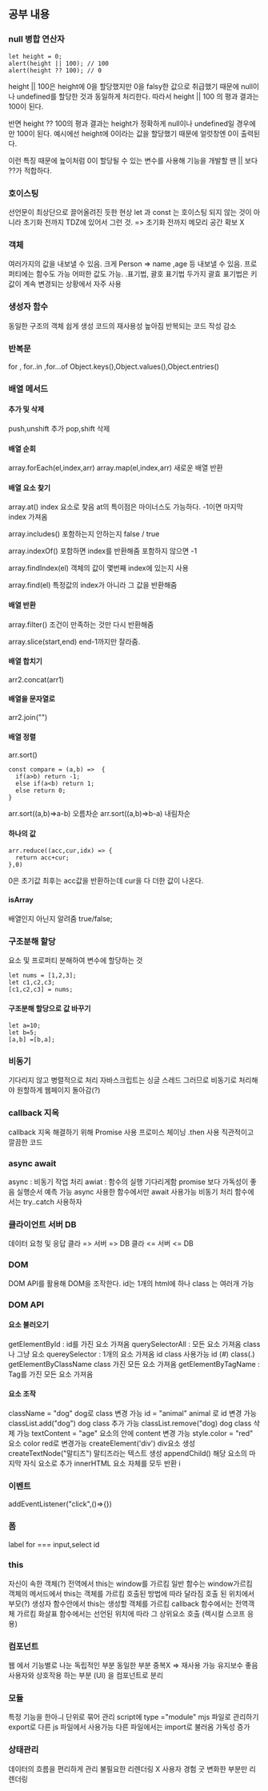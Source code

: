 ## 공부 내용

### null 병합 연산자

```
let height = 0;
alert(height || 100); // 100
alert(height ?? 100); // 0
```

height || 100은 height에 0을 할당했지만 0을 falsy한 값으로 취급했기 때문에 null이나 undefined를 할당한 것과 동일하게 처리한다. 따라서 height || 100 의 평과 결과는 100이 된다.

반면 height ?? 100의 평과 결과는 height가 정확하게 null이나 undefined일 경우에만 100이 된다.
예시에선 height에 0이라는 값을 할당했기 때문에 얼럿창엔 0이 출력된다.

이런 특징 때문에 높이처럼 0이 할당될 수 있는 변수를 사용해 기능을 개발할 땐 || 보다 ??가 적합하다.

### 호이스팅

선언문이 최상단으로 끌어올려진 듯한 현상
let 과 const 는 호이스팅 되지 않는 것이 아니라
초기화 전까지 TDZ에 있어서 그런 것. => 초기화 전까지 메모리 공간 확보 X

### 객체

여러가지의 값을 내보낼 수 있음.
크게 Person => name ,age 등 내보낼 수 있음.
프로퍼티에는 함수도 가능 어떠한 값도 가능.
.표기법, 괄호 표기법 두가지
괄효 표기법은 키값이 계속 변경되는 상황에서 자주 사용

### 생성자 함수

동일한 구조의 객체 쉽게 생성
코드의 재사용성 높아짐
반복되는 코드 작성 감소

### 반복문

for , for..in ,for...of
Object.keys(),Object.values(),Object.entries()

### 배열 메서드

#### 추가 및 삭제

push,unshift 추가
pop,shift 삭제

#### 배열 순회

array.forEach(el,index,arr)
array.map(el,index,arr) 새로운 배열 반환

#### 배열 요소 찾기

array.at() index 요소로 찾음
at의 특이점은 마이너스도 가능하다. -1이면 마지막 index 가져옴

array.includes() 포함하는지 안하는지 false / true

array.indexOf() 포함하면 index를 반환해줌 포함하지 않으면 -1

array.findIndex(el) 객체의 값이 몇번째 index에 있는지 사용

array.find(el) 특정값의 index가 아니라 그 값을 반환해줌

#### 배열 반환

array.filter() 조건이 만족하는 것만 다시 반환해줌

array.slice(start,end) end-1까지만 잘라줌.

#### 배열 합치기

arr2.concat(arr1)

#### 배열을 문자열로

arr2.join("")

#### 배열 정렬

arr.sort()

```
const compare = (a,b) =>  {
  if(a>b) return -1;
  else if(a<b) return 1;
  else return 0;
}
```

arr.sort((a,b)=>a-b) 오름차순
arr.sort((a,b)=>b-a) 내림차순

#### 하나의 값

```
arr.reduce((acc,cur,idx) => {
  return acc+cur;
},0)
```

0은 초기값 최후는 acc값을 반환하는데 cur을 다 더한 값이 나온다.

#### isArray

배열인지 아닌지 알려줌 true/false;

### 구조분해 할당

요소 및 프로퍼티 분해하여 변수에 할당하는 것

```
let nums = [1,2,3];
let c1,c2,c3;
[c1,c2,c3] = nums;

```

#### 구조분해 할당으로 값 바꾸기

```
let a=10;
let b=5;
[a,b] =[b,a];
```

### 비동기

기다리지 않고 병렬적으로 처리
자바스크립트는 싱글 스레드
그러므로 비동기로 처리해야 원할하게 웹페이지 돌아감(?)

### callback 지옥

callback 지옥 해결하기 위해 Promise 사용
프로미스 체이닝 .then 사용
직관적이고 깔끔한 코드

### async await

async : 비동기 작업 처리
awiat : 함수의 실행 기다리게함
promise 보다 가독성이 좋음
실행순서 예측 가능
async 사용한 함수에서만 await 사용가능
비동기 처리 함수에서는 try..catch 사용하자

### 클라이언트 서버 DB

데이터 요청 및 응답
클라 => 서버 => DB
클라 <= 서버 <= DB

### DOM

DOM API를 활용해 DOM을 조작한다.
id는 1개의 html에 하나
class 는 여러개 가능

### DOM API

#### 요소 불러오기

getElementById : id를 가진 요소 가져옴
querySelectorAll : 모든 요소 가져옴 class나 그냥 요소
quereySelector : 1개의 요소 가져옴 id class 사용가능 id (#) class(.)
getElementByClassName class 가진 모든 요소 가져옴
getElementByTagName : Tag를 가진 모든 요소 가져옴

#### 요소 조작

className = "dog" dog로 class 변경 가능
id = "animal" animal 로 id 변경 가능
classList.add("dog") dog class 추가 가능
classList.remove("dog) dog class 삭제 가능
textContent = "age" 요소의 안에 content 변경 가능
style.color = "red" 요소 color red로 변경가능
createElement('div') div요소 생성
createTextNode("말티즈") 말티즈라는 텍스트 생성
appendChild() 해당 요소의 마지막 자식 요소로 추가
innerHTML 요소 자체를 모두 반환
i

### 이벤트

addEventListener("click",()=>{})

### 폼

label for === input,select id

### this

자신이 속한 객체(?)
전역에서 this는 window를 가르킴
일반 함수는 window가르킴
객체의 메서드에서 this는 객체를 가르킴
호출된 방법에 따라 달라짐 호출 된 위치에서 부모(?)
생성자 함수안에서 this는 생성할 객체를 가르킴
callback 함수에서는 전역객체 가르킴
화살표 함수에서는 선언된 위치에 따라
그 상위요소 호출 (렉시컬 스코프 응용)

### 컴포넌트

웹 에서 기능별로 나눈 독립적인 부분
동일한 부분 중복X => 재사용 가능
유지보수 좋음
사용자와 상호작용 하는 부분 (UI) 을 컴포넌트로 분리

### 모듈

특정 기능을 한아ㅢ 단위로 묶어 관리
script에 type ="module" mjs 파일로 관리하기
export로 다른 js 파일에서 사용가능
다른 파일에서는 import로 불러옴
가독성 증가

### 상태관리

데이터의 흐름을 편리하게 관리
불필요한 리렌더링 X
사용자 경험 굿
변화한 부분만 리렌더링 
